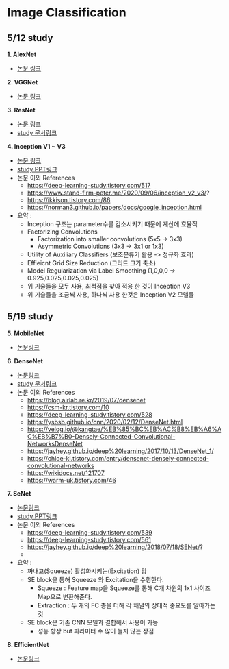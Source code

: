 # Image Classification

## 5/12 study
**1. AlexNet**
- [논문 링크](https://www.nvidia.cn/content/tesla/pdf/machine-learning/imagenet-classification-with-deep-convolutional-nn.pdf)

**2. VGGNet**
- [논문 링크](https://arxiv.org/abs/1409.1556)

**3. ResNet**
- [논문 링크](https://arxiv.org/abs/1512.03385)
- [study 문서링크](https://docs.google.com/document/d/10jnnSvAlrxamERIJon_d7IWWydkc5jFHkZlQbFVAIWA/edit?usp=sharing)

**4. Inception V1 ~ V3**
- [논문 링크](https://arxiv.org/abs/1512.00567)
- [study PPT링크](https://docs.google.com/presentation/d/197SMZgEppGqs4sU3dC4gjvAoTdzxLs1eYOAYVLXEba4/edit?usp=sharing)
- 논문 이외 References
   - https://deep-learning-study.tistory.com/517
   - https://www.stand-firm-peter.me/2020/09/06/inception_v2_v3/?
   - https://ikkison.tistory.com/86
   - https://norman3.github.io/papers/docs/google_inception.html
- 요약 : 
   - Inception 구조는 parameter수를 감소시키기 때문에 계산에 효율적
   - Factorizing Convolutions
      - Factorization into smaller convolutions (5x5 -> 3x3)
      - Asymmetric Convolutions (3x3 -> 3x1 or 1x3)
   - Utility of Auxiliary Classifiers (보조분류기 활용 -> 정규화 효과)
   - Effieicnt Grid Size Reduction (그리드 크기 축소)
   - Model Regularization via Label Smoothing (1,0,0,0 -> 0.925,0.025,0.025,0.025)
   - 위 기술들을 모두 사용, 최적점을 찾아 적용 한 것이 Inception V3
   - 위 기술들을 조금씩 사용, 하나씩 사용 한것은 Inception V2 모델들

## 5/19 study
**5. MobileNet**
- [논문링크](https://arxiv.org/pdf/1704.04861.pdf)

**6. DenseNet**
- [논문링크](https://arxiv.org/pdf/1608.06993.pdf)
- [study 문서링크](https://docs.google.com/document/d/1VPHR-tEUKZNWe3PAysoI28Y9rHKMZbPrShI2cGAVbPc/edit?usp=sharing)
- 논문 이외 References
   - https://blog.airlab.re.kr/2019/07/densenet
   - https://csm-kr.tistory.com/10
   - https://deep-learning-study.tistory.com/528
   - https://ysbsb.github.io/cnn/2020/02/12/DenseNet.html
   - https://velog.io/@kangtae/%EB%85%BC%EB%AC%B8%EB%A6%AC%EB%B7%B0-Densely-Connected-Convolutional-NetworksDenseNet
   - https://jayhey.github.io/deep%20learning/2017/10/13/DenseNet_1/
   - https://chloe-ki.tistory.com/entry/densenet-densely-connected-convolutional-networks
   - https://wikidocs.net/121707
   - https://warm-uk.tistory.com/46

**7. SeNet**
- [논문링크](https://arxiv.org/pdf/1709.01507.pdf)
- [study PPT링크](https://docs.google.com/presentation/d/18RblST2lA_6EuKZqCC82yoHAgLc-ZI-1fqXAFn0fqKg/edit?usp=sharing)
- 논문 이외 References
   - https://deep-learning-study.tistory.com/539
   - https://deep-learning-study.tistory.com/561
   - https://jayhey.github.io/deep%20learning/2018/07/18/SENet/?
   - 
- 요약 : 
   - 짜내고(Squeeze) 활성화시키는(Excitation) 망
   - SE block을 통해 Squeeze 와 Excitation을 수행한다.
      - Squeeze : Feature map을 Squeeze를 통해 C개 차원의 1x1 사이즈 Map으로 변환해준다.
      - Extraction : 두 개의 FC 층을 더해 각 채널의 상대적 중요도를 알아가는 것
   - SE block은 기존 CNN 모델과 결합해서 사용이 가능
      - 성능 향상 but 파라미터 수 많이 늘지 않는 장점

**8. EfficientNet**
- [논문링크](https://arxiv.org/pdf/1905.11946.pdf)
